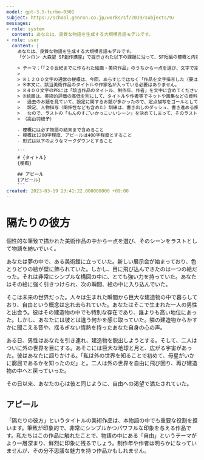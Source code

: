 ```yaml
---
model: gpt-3.5-turbo-0301
subject: https://school.genron.co.jp/works/sf/2019/subjects/9/
messages:
- role: system
  content: あなたは、良質な物語を生成する大規模言語モデルです。
- role: user
  content: |
    あなたは、良質な物語を生成する大規模言語モデルです。
    「ゲンロン 大森望 SF創作講座」で提示された以下の課題に沿って、SF短編の梗概と内容に関するアピールを書いてください。

    > テーマ：「「２０世紀までに作られた絵画・美術作品」のうちから一点を選び、文字で描写し、そのシーンをラストとして書いてください。」
    >
    > ※１２００文字の通常の梗概は、今回、あらすじではなく「作品を文字描写した（要はラストに設定した）シーン」をお送りください。
    > ※本文に、該当美術作品のタイトルや作家名が入っている必要はありません。
    > ※４００文字のPRには「該当作品のタイトル、制作年、作者」を文中に含めてください。原題でも、日本語でも構いません。
    > ※絵画は、美術的評価の高低を別にして、タイトルや作者等でネットや画集などの資料検索が可能なもの（親族の絵などでも、それが可能であれば構いません）でお願いします。
    > 　過去のお題を見ていて、設定に関するお題が多かったので、定点描写をゴールとしてそこに進めるというお題を設定してみたのですが、わかりにくかったらごめんなさい……。
    > 　設定、人物描写（関係性なども含めた）訓練は、書き出しのダッシュ、書き進める推進にはもってこいなんですが、途中で設定がフローしてしまって終わらない作品を増やす怖さもあります。初めて書いたものがマスターピースになることはまずないので、書いたものは変でもすべて終わらす、これは書き始めの時期はとても大事で、かつ大変です（すくなくとも私にとってはそうでした）。
    > 　なので、ラストの「もんのすごいかっこいいシーン」を決めてしまって、そのラストに向かってスタートし、進む、という書き方をしてみてください。かっこいいシーンはこの際、先人の知恵を借りて名画から模写してください。オフィーリアでも、ボッスの楽園でも、最後の審判でも、地獄の門でも。どうせむちゃむちゃかっこいいので。で、絵をちゃんと文字にしようとすると情報伝達技量の足りなさもわかるかもしれないので。
    > （高山羽根子）

    - 梗概には必ず物語の結末まで含めること
    - 梗概は1200字程度、アピールは400字程度とすること
    - 形式は以下のようなマークダウンとすること

    ```
    # {タイトル}
    {梗概}

    ## アピール
    {アピール}
    ```
created: 2023-03-19 23:41:22.000000000 +09:00
---
```

# 隔たりの彼方
個性的な筆致で描かれた美術作品の中から一点を選び、そのシーンをラストとして物語を紡いでいく。

あなたは夢の中で、ある美術館に立っていた。新しい展示会が始まっており、色とりどりの絵が壁に飾られていた。しかし、目に飛び込んできたのは一つの絵だった。それは非常にシンプルな構図の中に、とても強い力を持っていた。あなたはその絵に強く引きつけられ、次の瞬間、絵の中に入り込んでいた。

そこは未来の世界だった。人々は生まれた瞬間から巨大な建造物の中で暮らしており、自由という概念は忘れ去られていた。あなたはそこで生まれた一人の男性と出会う。彼はその建造物の中でも特別な存在であり、誰よりも高い地位にあった。しかし、あなたには彼とは違う何かを感じ取っていた。隣の建造物からかすかに聞こえる音や、揺るぎない情熱を持ったあなた自身の心の声。

ある日、男性はあなたを引き連れ、建造物を脱出しようとする。そして、二人はついに外の世界を目にする。あそこには巨大な地球と月と、広がる宇宙があった。彼はあなたに語りかける。「私は外の世界を知ることで初めて、母星がいかに窮屈であるかを知ったのだ」と。二人は外の世界を自由に飛び回り、再び建造物の中へと戻っていった。

その日以来、あなたの心は彼と同じように、自由への渇望で満たされていた。

## アピール
「隔たりの彼方」というタイトルの美術作品は、本物語の中でも重要な役割を担います。筆致が印象的で、非常にシンプルかつパワフルな印象を与える作品です。私たちはこの作品に触れたことで、物語の中にある「自由」というテーマがより一層深まり、鮮烈に印象に残るでしょう。制作年や作者は明らかになっていませんが、その分不思議な魅力を持つ作品かもしれません。
